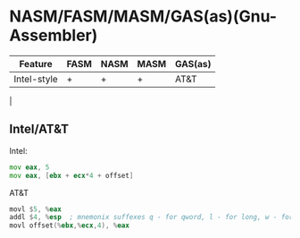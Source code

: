 # NASM/FASM/MASM/GAS(as)(Gnu-Assembler)

| Feature    | FASM | NASM | MASM |  GAS(as) |
|------------|------|------|------|----------|
|Intel-style |   +  |   +  |   +  |  AT&T    |
|


## Intel/AT&T

Intel:
```asm
mov eax, 5
mov eax, [ebx + ecx*4 + offset]
```

AT&T
```asm
movl $5, %eax
addl $4, %esp  ; mnemonix suffexes q - for qword, l - for long, w - for word, b - for byte
movl offset(%ebx,%ecx,4), %eax
```